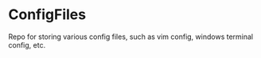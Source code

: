 # ConfigFiles
Repo for storing various config files, such as vim config, windows terminal config, etc. 
